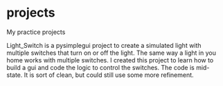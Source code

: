 # projects
My practice projects

Light_Switch is a pysimplegui project to create a simulated light with multiple switches that turn on or off the light. The same way a light in you home works with multiple switches. I created this project to learn how to build a gui and code the logic to control the switches. The code is mid-state. It is sort of clean, but could still use some more refinement.
